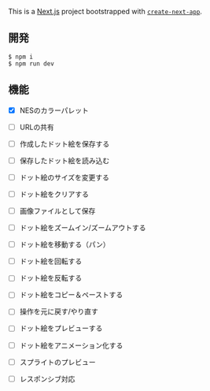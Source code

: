This is a [Next.js](https://nextjs.org/) project bootstrapped with [`create-next-app`](https://github.com/vercel/next.js/tree/canary/packages/create-next-app).

## 開発

```
$ npm i
$ npm run dev
```

## 機能

- [x] NESのカラーパレット
- [ ] URLの共有
- [ ] 作成したドット絵を保存する
- [ ] 保存したドット絵を読み込む
- [ ] ドット絵のサイズを変更する
- [ ] ドット絵をクリアする
- [ ] 画像ファイルとして保存
- [ ] ドット絵をズームイン/ズームアウトする
- [ ] ドット絵を移動する（パン）
- [ ] ドット絵を回転する
- [ ] ドット絵を反転する
- [ ] ドット絵をコピー＆ペーストする
- [ ] 操作を元に戻す/やり直す
- [ ] ドット絵をプレビューする
- [ ] ドット絵をアニメーション化する
- [ ] スプライトのプレビュー
- [ ] レスポンシブ対応

